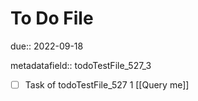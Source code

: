 # To Do File

due:: 2022-09-18

metadatafield:: todoTestFile_527_3

- [ ] Task of todoTestFile_527 1 [[Query me]]
